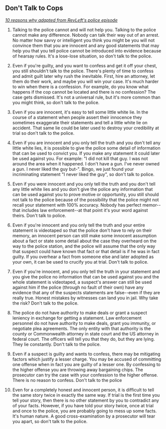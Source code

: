 ## Don't Talk to Cops

*[10 reasons why adapted from RevLeft's police episode](https://revolutionaryleftradio.libsyn.com/red-hot-take-dont-talk-to-cops)*

1. Talking to the police cannot and will not help you.
Talking to the police cannot make any difference.
Nobody can talk their way out of an arrest.
No matter how savvy or intelligent you think you might be you will not convince them that you are innocent and any good statements that
may help you that you tell police cannot
be introduced into evidence because of
hearsay rules. It's a lose-lose situation, so don't talk to the police.

2. Even if you're guilty,
and you want to confess and get it off
your chest, you still shouldn't talk to
the police. There's plenty of time to
confess and admit guilt later why rush
the inevitable. First, hire an attorney,
let them do their work, and maybe you
will win your case. It's much harder to
win when there is a confession. For
example, do you know what happens if the
cop cannot be located and there is no
confession? The case gets dismissed. It's
not a universal rule, but it's more
common than you might think,
so don't talk to the police.

3. Even if you are innocent,
it's easy to tell some little white lie.
In the course of a statement when people
assert their innocence they sometimes
exaggerate their statements and tell a
little white lie on accident. That same
lie could be later used to destroy
your credibility at trial so don't talk
to the police.

4. Even if you are
innocent and you only tell the truth and
you don't tell any little white lies, it
is possible to give the police some
detail of information that can be used
to convict you. If you make any statement
it could later be used against you. For
example: "I did not kill that guy. I was
not around the area when it happened. I
don't have a gun. I've never owned a gun.
I never liked the guy but-". Bingo, we just found your incriminating
statement "I never liked the guy", so don't
talk to police.

5. Even
if you were innocent and you only tell
the truth and you don't tell any little
white lies and you don't give the police
any information that can be used against
you to prove motive or opportunity, you
still should not talk to the police
because of the possibility that the
police might not recall your statement
with 100% accuracy.
Nobody has perfect memor--that includes
law enforcement--at that point it's your
word against theirs. Don't talk to police.

6. Even if you're
innocent and you only tell the truth and
your entire statement is videotaped so
that the police don't have to rely on
their memory, an innocent person can
still make some innocent assumption
about a fact or state some detail about
the case they overheard on the way to
the police station, and the police will
assume that the only way that suspect
could have known that fact or that
detail is if he was in fact guilty. If
you overhear a fact from someone else
and later adopted as your own, it can be
used to crucify you at trial. Don't talk
to police.

7. Even if
you're innocent, and you only tell the
truth in your statement and you give the
police no information that can be used
against you and the whole statement is
videotaped, a suspect's answer can still
be used against him if the police
(through no fault of their own) have any
evidence that any of the suspects
statements are false--even if they are
really true. Honest mistakes by witnesses
can land you in jail. Why take the risk?
Don't talk to the police.

8. The police do not
have authority to make deals or grant a
suspect leniency in exchange for getting
a statement. Law enforcement personnel do
not have authority to make deals, grant
you immunity, or negotiate plea
agreements. The only entity with that
authority is the county or Commonwealth
attorney in state court and the US
attorney in federal court. The officers
will tell you that they do, but they are
lying. They lie constantly. Don't talk to
the police.

9. Even if a suspect is
guilty and wants to confess, there may be
mitigating factors which justify a
lesser charge. You may be accused of
committing one offense when in fact you
are guilty of a lesser one. By confessing
to the higher offense you are throwing
away bargaining chips. The prosecutor can
try the case with your confession to the
higher offense. There is no reason to
confess. Don't talk to the police

10. Even for a
completely honest and innocent person, it
is difficult to tell the same story
twice in exactly the same way. If trial
is the first time you tell your story,
then there is no other statement by you
to contradict any of your facts. However,
if you have told your story twice, once
at trial and once to the police, you are
probably going to mess up some facts. It's human nature. A good
cross-examination by a prosecutor will
tear you apart, so don't talk to the
police.
